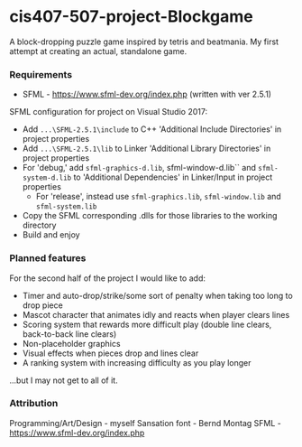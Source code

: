 # cis407-507-project-Blockgame

A block-dropping puzzle game inspired by tetris and beatmania. My first attempt at creating an actual, standalone game.

### Requirements
- SFML - https://www.sfml-dev.org/index.php (written with ver 2.5.1)

SFML configuration for project on Visual Studio 2017:
- Add `...\SFML-2.5.1\include` to C++ 'Additional Include Directories' in project properties
- Add `...\SFML-2.5.1\lib` to Linker 'Additional Library Directories' in project properties
- For 'debug,' add `sfml-graphics-d.lib`, sfml-window-d.lib`` and `sfml-system-d.lib` to 'Additional Dependencies' in Linker/Input in project properties
  - For 'release', instead use `sfml-graphics.lib`, `sfml-window.lib` and `sfml-system.lib`
- Copy the SFML corresponding .dlls for those libraries to the working directory
- Build and enjoy

### Planned features
For the second half of the project I would like to add:
  - Timer and auto-drop/strike/some sort of penalty when taking too long to drop piece
  - Mascot character that animates idly and reacts when player clears lines
  - Scoring system that rewards more difficult play (double line clears, back-to-back line clears)
  - Non-placeholder graphics
  - Visual effects when pieces drop and lines clear
  - A ranking system with increasing difficulty as you play longer
  
...but I may not get to all of it.

### Attribution
Programming/Art/Design - myself
Sansation font - Bernd Montag
SFML - https://www.sfml-dev.org/index.php
